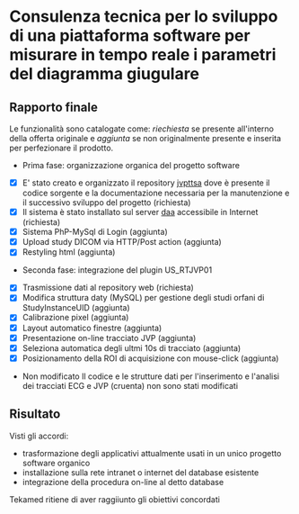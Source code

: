 # Consulenza tecnica per lo sviluppo di una piattaforma software per misurare in tempo reale i parametri del diagramma giugulare

## Rapporto finale
Le funzionalità sono catalogate come: *riechiesta* se presente all'interno della offerta originale e *aggiunta* se non originalmente presente e inserita per perfezionare il prodotto. 

- Prima fase: organizzazione organica del progetto software 
- [x] E' stato creato e organizzato il repository [jvpttsa](https://github.com/francescosisini/jvpttsa) dove è presente il codice sorgente e la documentazione necessaria per la manutenzione e il successivo sviluppo del progetto (richiesta)
- [x] Il sistema è stato installato sul server [daa](http://daa.tekamed.it) accessibile in Internet (richiesta)
- [x] Sistema PhP-MySql di Login (aggiunta)
- [x] Upload study DICOM via HTTP/Post action (aggiunta) 
- [x] Restyling html (aggiunta)

- Seconda fase: integrazione del plugin US_RTJVP01
- [x] Trasmissione dati  al repository web (richiesta)
- [x] Modifica struttura daty (MySQL) per gestione degli studi orfani di StudyInstanceUID (aggiunta)
- [x] Calibrazione pixel (aggiunta)
- [x] Layout automatico finestre (aggiunta)
- [x] Presentazione on-line tracciato JVP (aggiunta)
- [x] Seleziona automatica degli ultmi 10s di tracciato (aggiunta)
- [x] Posizionamento della ROI di acquisizione con mouse-click (aggiunta)

- Non modificato
Il codice e le strutture dati per l'inserimento e l'analisi dei tracciati ECG e JVP (cruenta) non sono stati modificati 

## Risultato
Visti gli accordi: 
- trasformazione degli applicativi attualmente usati in un unico progetto software organico
- installazione sulla rete intranet o internet del database esistente
- integrazione della procedura on-line al detto database

Tekamed ritiene di aver raggiiunto gli obiettivi concordati






